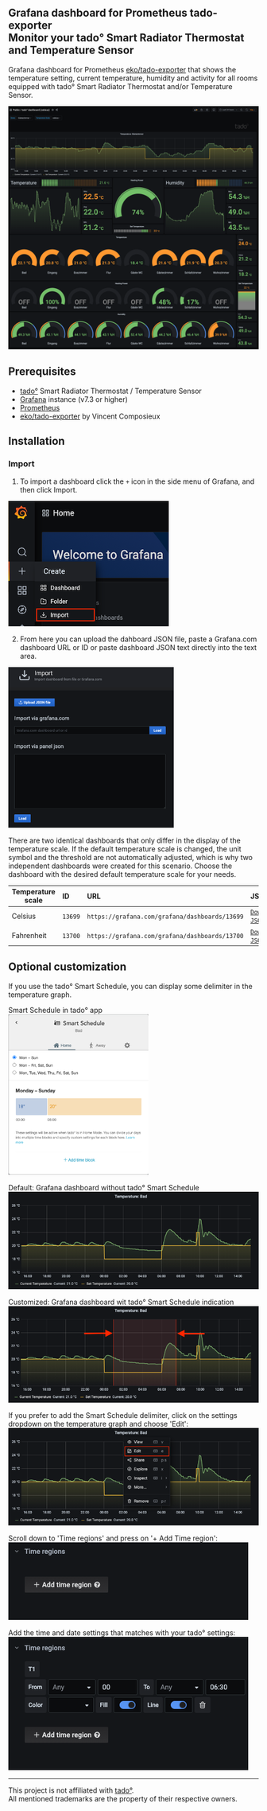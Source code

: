 ## Grafana dashboard for Prometheus tado-exporter<br>Monitor your tado° Smart Radiator Thermostat and Temperature Sensor
Grafana dashboard for Prometheus <a href="https://github.com/eko/tado-exporter">eko/tado-exporter</a> that shows the temperature setting, current temperature, humidity and activity for all rooms equipped with tado° Smart Radiator Thermostat and/or Temperature Sensor.

<img src="https://raw.githubusercontent.com/disisto/grafana-dashboard-for-prometheus-tado-exporter/main/img/grafana_dashboard_for_prometheus_tado_exporter.png">


## Prerequisites
+ <a href="https://www.tado.com/">tado°</a> Smart Radiator Thermostat / Temperature Sensor
+ <a href="https://github.com/grafana/grafana">Grafana</a> instance (v7.3 or higher)
+ <a href="https://github.com/prometheus/prometheus">Prometheus</a>
+ <a href="https://github.com/eko/tado-exporter">eko/tado-exporter</a> by Vincent Composieux

## Installation
### Import
1. To import a dashboard click the `+` icon in the side menu of Grafana, and then click Import.<br>
<img src="https://raw.githubusercontent.com/disisto/grafana-dashboard-for-prometheus-tado-exporter/main/img/grafana_import.png">

2. From here you can upload the dahboard JSON file, paste a Grafana.com dashboard URL or ID or paste dashboard JSON text directly into the text area.<br>
<img height="323" src="https://raw.githubusercontent.com/disisto/grafana-dashboard-for-prometheus-tado-exporter/main/img/grafana_import2.png">

There are two identical dashboards that only differ in the display of the temperature scale. If the default temperature scale is changed, the unit symbol and the threshold are not automatically adjusted, which is why two independent dashboards were created for this scenario. Choose the dashboard with the desired default temperature scale for your needs.

| Temperature scale | ID      | URL |  JSON |
| ----------------- |:------- | :---| :-----|
| Celsius           | `13699` | `https://grafana.com/grafana/dashboards/13699` | <a href="https://grafana.com/api/dashboards/13699/revisions/1/download">`Download JSON`</a> |
| Fahrenheit        | `13700` | `https://grafana.com/grafana/dashboards/13700` | <a href="https://grafana.com/api/dashboards/13700/revisions/1/download">`Download JSON`</a> |

## Optional customization

If you use the tado° Smart Schedule, you can display some delimiter in the temperature graph.

Smart Schedule in tado° app<br>
<img height="323" src="https://raw.githubusercontent.com/disisto/grafana-dashboard-for-prometheus-tado-exporter/main/img/tado_smart_schedule.png">

Default: Grafana dashboard without tado° Smart Schedule<br>
<img src="https://raw.githubusercontent.com/disisto/grafana-dashboard-for-prometheus-tado-exporter/main/img/without_smart_schedule.png">

Customized: Grafana dashboard wit tado° Smart Schedule indication<br>
<img src="https://raw.githubusercontent.com/disisto/grafana-dashboard-for-prometheus-tado-exporter/main/img/with_smart_schedule.png">

If you prefer to add the Smart Schedule delimiter, click on the settings dropdown on the temperature graph and choose 'Edit':<br>
<img src="https://raw.githubusercontent.com/disisto/grafana-dashboard-for-prometheus-tado-exporter/main/img/edit_for_smart_schedule.png">

Scroll down to 'Time regions' and press on '+ Add Time region':<br>
<img src="https://raw.githubusercontent.com/disisto/grafana-dashboard-for-prometheus-tado-exporter/main/img/grafana_time_regions.png">

Add the time and date settings that matches with your tado° settings:<br>
<img src="https://raw.githubusercontent.com/disisto/grafana-dashboard-for-prometheus-tado-exporter/main/img/grafana_time_regions_settings.png">


---
This project is not affiliated with <a href="https://www.tado.com/">tado°</a>.<br>
All mentioned trademarks are the property of their respective owners.
